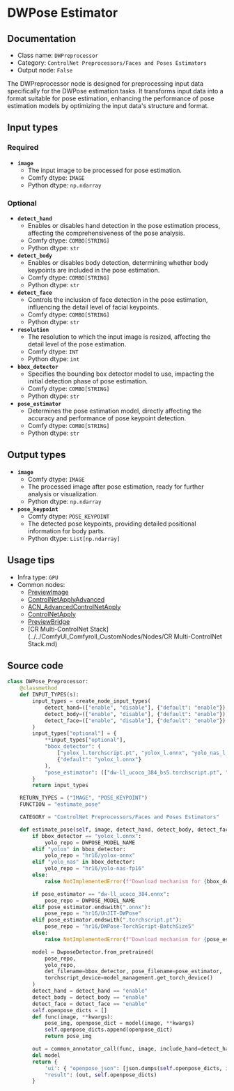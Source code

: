 # DWPose Estimator
## Documentation
- Class name: `DWPreprocessor`
- Category: `ControlNet Preprocessors/Faces and Poses Estimators`
- Output node: `False`

The DWPreprocessor node is designed for preprocessing input data specifically for the DWPose estimation tasks. It transforms input data into a format suitable for pose estimation, enhancing the performance of pose estimation models by optimizing the input data's structure and format.
## Input types
### Required
- **`image`**
    - The input image to be processed for pose estimation.
    - Comfy dtype: `IMAGE`
    - Python dtype: `np.ndarray`
### Optional
- **`detect_hand`**
    - Enables or disables hand detection in the pose estimation process, affecting the comprehensiveness of the pose analysis.
    - Comfy dtype: `COMBO[STRING]`
    - Python dtype: `str`
- **`detect_body`**
    - Enables or disables body detection, determining whether body keypoints are included in the pose estimation.
    - Comfy dtype: `COMBO[STRING]`
    - Python dtype: `str`
- **`detect_face`**
    - Controls the inclusion of face detection in the pose estimation, influencing the detail level of facial keypoints.
    - Comfy dtype: `COMBO[STRING]`
    - Python dtype: `str`
- **`resolution`**
    - The resolution to which the input image is resized, affecting the detail level of the pose estimation.
    - Comfy dtype: `INT`
    - Python dtype: `int`
- **`bbox_detector`**
    - Specifies the bounding box detector model to use, impacting the initial detection phase of pose estimation.
    - Comfy dtype: `COMBO[STRING]`
    - Python dtype: `str`
- **`pose_estimator`**
    - Determines the pose estimation model, directly affecting the accuracy and performance of pose keypoint detection.
    - Comfy dtype: `COMBO[STRING]`
    - Python dtype: `str`
## Output types
- **`image`**
    - Comfy dtype: `IMAGE`
    - The processed image after pose estimation, ready for further analysis or visualization.
    - Python dtype: `np.ndarray`
- **`pose_keypoint`**
    - Comfy dtype: `POSE_KEYPOINT`
    - The detected pose keypoints, providing detailed positional information for body parts.
    - Python dtype: `List[np.ndarray]`
## Usage tips
- Infra type: `GPU`
- Common nodes:
    - [PreviewImage](../../Comfy/Nodes/PreviewImage.md)
    - [ControlNetApplyAdvanced](../../Comfy/Nodes/ControlNetApplyAdvanced.md)
    - [ACN_AdvancedControlNetApply](../../ComfyUI-Advanced-ControlNet/Nodes/ACN_AdvancedControlNetApply.md)
    - [ControlNetApply](../../Comfy/Nodes/ControlNetApply.md)
    - [PreviewBridge](../../ComfyUI-Impact-Pack/Nodes/PreviewBridge.md)
    - [CR Multi-ControlNet Stack](../../ComfyUI_Comfyroll_CustomNodes/Nodes/CR Multi-ControlNet Stack.md)



## Source code
```python
class DWPose_Preprocessor:
    @classmethod
    def INPUT_TYPES(s):
        input_types = create_node_input_types(
            detect_hand=(["enable", "disable"], {"default": "enable"}),
            detect_body=(["enable", "disable"], {"default": "enable"}),
            detect_face=(["enable", "disable"], {"default": "enable"})
        )
        input_types["optional"] = {
            **input_types["optional"],
            "bbox_detector": (
                ["yolox_l.torchscript.pt", "yolox_l.onnx", "yolo_nas_l_fp16.onnx", "yolo_nas_m_fp16.onnx", "yolo_nas_s_fp16.onnx"],
                {"default": "yolox_l.onnx"}
            ),
            "pose_estimator": (["dw-ll_ucoco_384_bs5.torchscript.pt", "dw-ll_ucoco_384.onnx", "dw-ll_ucoco.onnx"], {"default": "dw-ll_ucoco_384_bs5.torchscript.pt"})
        }
        return input_types

    RETURN_TYPES = ("IMAGE", "POSE_KEYPOINT")
    FUNCTION = "estimate_pose"

    CATEGORY = "ControlNet Preprocessors/Faces and Poses Estimators"

    def estimate_pose(self, image, detect_hand, detect_body, detect_face, resolution=512, bbox_detector="yolox_l.onnx", pose_estimator="dw-ll_ucoco_384.onnx", **kwargs):
        if bbox_detector == "yolox_l.onnx":
            yolo_repo = DWPOSE_MODEL_NAME
        elif "yolox" in bbox_detector:
            yolo_repo = "hr16/yolox-onnx"
        elif "yolo_nas" in bbox_detector:
            yolo_repo = "hr16/yolo-nas-fp16"
        else:
            raise NotImplementedError(f"Download mechanism for {bbox_detector}")

        if pose_estimator == "dw-ll_ucoco_384.onnx":
            pose_repo = DWPOSE_MODEL_NAME
        elif pose_estimator.endswith(".onnx"):
            pose_repo = "hr16/UnJIT-DWPose"
        elif pose_estimator.endswith(".torchscript.pt"):
            pose_repo = "hr16/DWPose-TorchScript-BatchSize5"
        else:
            raise NotImplementedError(f"Download mechanism for {pose_estimator}")

        model = DwposeDetector.from_pretrained(
            pose_repo,
            yolo_repo,
            det_filename=bbox_detector, pose_filename=pose_estimator,
            torchscript_device=model_management.get_torch_device()
        )
        detect_hand = detect_hand == "enable"
        detect_body = detect_body == "enable"
        detect_face = detect_face == "enable"
        self.openpose_dicts = []
        def func(image, **kwargs):
            pose_img, openpose_dict = model(image, **kwargs)
            self.openpose_dicts.append(openpose_dict)
            return pose_img

        out = common_annotator_call(func, image, include_hand=detect_hand, include_face=detect_face, include_body=detect_body, image_and_json=True, resolution=resolution)
        del model
        return {
            'ui': { "openpose_json": [json.dumps(self.openpose_dicts, indent=4)] },
            "result": (out, self.openpose_dicts)
        }

```
